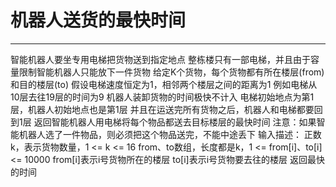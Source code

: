 # 机器人送货的最快时间

---

智能机器人要坐专用电梯把货物送到指定地点
整栋楼只有一部电梯，并且由于容量限制智能机器人只能放下一件货物
给定K个货物，每个货物都有所在楼层(from)和目的楼层(to)
假设电梯速度恒定为1，相邻两个楼层之间的距离为1
例如电梯从10层去往19层的时间为9
机器人装卸货物的时间极快不计入
电梯初始地点为第1层，机器人初始地点也是第1层
并且在运送完所有货物之后，机器人和电梯都要回到1层
返回智能机器人用电梯将每个物品都送去目标楼层的最快时间
注意：如果智能机器人选了一件物品，则必须把这个物品送完，不能中途丢下
输入描述：
正数k，表示货物数量，1 <= k <= 16
from、to数组，长度都是k，1 <= from[i]、to[i] <= 10000
from[i]表示i号货物所在的楼层
to[i]表示i号货物要去往的楼层
返回最快的时间
